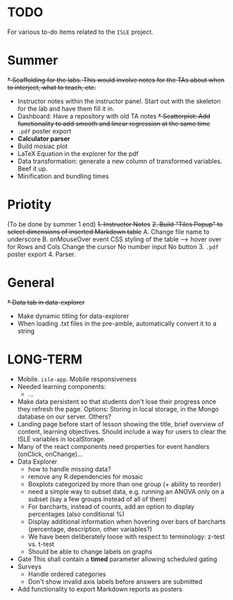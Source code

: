 TODO
====
For various to-do items related to the `ISLE` project.

Summer
====
~~* Scaffolding for the labs. This would involve notes for the TAs about when to interject, what to teach, etc.~~
* Instructor notes within the instructor panel. Start out with the skeleton for the lab and have them fill it in.
* Dashboard: Have a repository with old TA notes
~~* Scatterplot: Add functionality to add smooth and linear regression at the same time~~
* `.pdf` poster export
* **Calculator parser**
* Build mosiac plot
* LaTeX Equation in the explorer for the pdf
* Data transformation: generate a new column of transformed variables. Beef it up.
* Minification and bundling times

Priotity
====
(To be done by summer 1 end)
~~1. Instructor Notes~~
~~2. Build "Tiles Popup" to select dimensions of inserted Markdown table~~
    A. Change file name to underscore
    B. onMouseOver event
        CSS styling of the table --> hover over for Rows and Cols
        Change the cursor
        No number input
        No button
3. `.pdf` poster export
4. Parser.

General
====
~~* Data tab in data-explorer~~
* Make dynamic titling for data-explorer
* When loading .txt files in the pre-amble, automatically convert it to a string

LONG-TERM
===
* Mobile. `isle-app`. Mobile responsiveness
* Needed learning components:
    - ...
* Make data persistent so that students don't lose their progress once they refresh the page. Options: Storing in local storage, in the Mongo database on our server. Others?
* Landing page before start of lesson showing the title, brief overview of content, learning objectives. Should include a way for users to clear the ISLE variables in localStorage.
* Many of the react components need properties for event handlers (onClick, onChange)...
* Data Explorer
   - how to handle missing data?
   - remove any R dependencies for mosaic
   - Boxplots categorized by more than one group (+ ability to reorder)
   - need a simple way to subset data, e.g. running an ANOVA only on a subset (say a few groups instead of all of them)
   - For barcharts, instead of counts, add an option to display percentages (also conditional %)
   - Display additional information when hovering over bars of barcharts (percentage, description, other variables?)
   - We have been deliberately loose with respect to terminology: z-test vs. t-test
   - Should be able to change labels on graphs
* Gate
    This shall contain a **timed** parameter allowing scheduled gating
* Surveys
    - Handle ordered categories
    - Don't show invalid axis labels before answers are submitted
* Add functionality to export Markdown reports as posters
